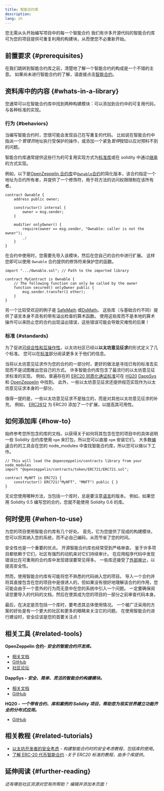 ```yaml
---
title: 智能合约库
description:
lang: zh
---
```


您无需从头开始编写项目中的每一个智能合约 我们有许多开源代码的智能合约库可为您的项目提供可重复利用的构建块，从而使您不必重新开始。

## 前置要求 {#prerequisites}

在我们跳转到智能合约库之前，清楚地了解一个智能合约的构成是一个不错的主意。 如果尚未进行智能合约的了解，请直接点击[智能合约](/developers/docs/smart-contracts/anatomy/)。

## 资料库中的内容 {#whats-in-a-library}

您通常可以在智能合约库中找到两种构建模块：可以添加到合约中的可复用代码，与各种标准的实现。

### 行为 {#behaviors}

当编写智能合约时，您很可能会发现自己在写重复的代码。 比如说在智能合约中指派一个*管理员*地址执行受保护的操作，或添加一个紧急*暂停*按钮以应对预料不到的问题。

智能合约库通常提供这些行为的可复用实现方式为[标准库](https://solidity.readthedocs.io/en/v0.7.2/contracts.html#libraries)或在 solidity 中通过[继承](https://solidity.readthedocs.io/en/v0.7.2/contracts.html#inheritance)的方式实现。

例如，以下是[OpenZeppelin 合约库](https://github.com/OpenZeppelin/openzeppelin-contracts)中[`Ownable`合约](https://github.com/OpenZeppelin/openzeppelin-contracts/blob/v3.2.0/contracts/access/Ownable.sol)的简化版本，该合约指定一个地址为合约所有者，并提供了一个修饰符，用于将方法的访问权限限制在该所有者。

```solidity
contract Ownable {
    address public owner;

    constructor() internal {
        owner = msg.sender;
    }

    modifier onlyOwner() {
        require(owner == msg.sender, "Ownable: caller is not the owner");
        _;
    }
}
```

在合约中使用时，您需要先导入该模块，然后在您自己的合约中进行扩展。 这样您即可以使用 `Ownable` 合约提供的修饰符来保护您的函数。

```solidity
import ".../Ownable.sol"; // Path to the imported library

contract MyContract is Ownable {
    // The following function can only be called by the owner
    function secured() onlyOwner public {
        msg.sender.transfer(1 ether);
    }
}
```

另一个比较受欢迎的例子是 [SafeMath](https://docs.openzeppelin.com/contracts/3.x/utilities#math) 或[DsMath](https://dappsys.readthedocs.io/en/latest/ds_math.html)。 这些库（与基础合约不同）提供了语言本身不具有的带有溢出检查的算术函数。 使用这些库而不是本地的算术操作可以来防止您的合约出现溢出错误，这些错误可能会导致灾难性的后果！

### 标准 {#standards}

为了促进[可组合性和互操作性](/developers/docs/smart-contracts/composability/)，以太坊社区已经以**以太坊意见征求**的形式定义了几个标准。 您可以在[标准](/developers/docs/standards/)部分阅读更多关于他们的信息。

当将以太坊意见征求作为您的合约的一部分时，更好的做法是寻找已有的标准去实现而不是试图推出您自己的方式。 许多智能合约库包含了最流行的以太坊意见征求标准的实现。 例如，普遍存在的 [ERC20 同质化通证标准](/developers/tutorials/understand-the-erc-20-token-smart-contract/)可在 [HQ20](https://github.com/HQ20/contracts/blob/master/contracts/token/README.md) [DappSys](https://github.com/dapphub/ds-token/) 和 [OpenZeppelin](https://docs.openzeppelin.com/contracts/3.x/erc20) 中找到。 此外，一些以太坊意见征求还提供规范实现作为以太坊意见征求本身的一部分。

值得一提的是，一些以太坊意见征求不是独立的，而是对其他以太坊意见征求的补充。 例如， [ERC2612](https://eips.ethereum.org/EIPS/eip-2612) 为 ERC20 添加了一个扩展，以提高其可用性。

## 如何添加库 {#how-to}

始终参考您所包含的库的文档，以获得关于如何将其包含在您的项目中的具体说明 一些 Solidity 合约库使用 `npm` 来打包，所以您可以直接 `npm` 安装它们。 大多数[编译](/developers/docs/smart-contracts/compiling/)合约的工具会在您的 node_modules 中查找智能合约库，所以您可以做以下工作。

```solidity
// This will load the @openzeppelin/contracts library from your node_modules
import "@openzeppelin/contracts/token/ERC721/ERC721.sol";

contract MyNFT is ERC721 {
    constructor() ERC721("MyNFT", "MNFT") public { }
}
```

无论您使用哪种方法，当包括一个库时，总是要注意[语言](/developers/docs/smart-contracts/languages/)的版本。 例如，如果您用 Solidity 0.5 编写您的合约，您就不能使用 Solidity 0.6 的库。

## 何时使用 {#when-to-use}

为您的项目使用智能合约库有几个好处。 首先，它为您提供了现成的构建模块，您可以将其纳入您的系统，而不必自己编码，从而节省了您的时间。

安全性也是一个重要的优点。 开源智能合约库也经常受到严格审查。 鉴于许多项目都依赖于它们，社区有强烈的动机来对它们持续审计。 在应用程序代码中发现错误比在可重用的合约库中发现错误要常见得多。 一些库还接受了[外部审计](https://github.com/OpenZeppelin/openzeppelin-contracts/tree/master/audit)，以提高安全性。

然而，使用智能合约库有可能将您不熟悉的代码纳入您的项目。 导入一个合约并将其直接包含在您的项目中是很诱人的，但如果没有很好地理解该合约的作用，您可能会由于一个意外的行为而无意中在您的系统中引入一个问题。 一定要确保阅读您要导入的代码的文档，然后在使其成为您的项目的一部分之前审查代码本身。

最后，在决定是否包括一个库时，要考虑其总体使用情况。 一个被广泛采用的方案的好处是有一个更大的社区和更多的眼睛来关注它的问题。 在使用智能合约进行建设时，安全应该是您的首要关注点！

## 相关工具 {#related-tools}

**OpenZeppelin 合约-** **_安全的智能合约开发库。_**

- [相关文档](https://docs.openzeppelin.com/contracts/)
- [GitHub](https://github.com/OpenZeppelin/openzeppelin-contracts)
- [社区论坛](https://forum.openzeppelin.com/c/general/16)

**DappSys -** **_安全、简单、灵活的智能合约构建模块。_**

- [相关文档](https://dappsys.readthedocs.io/)
- [GitHub](https://github.com/dapphub/dappsys)

**HQ20 -** **_一个带有合约、库和案例的 Solidity 项目，帮助您为现实世界建立功能齐全的分布式应用。_**

- [GitHub](https://github.com/HQ20/contracts)

## 相关教程 {#related-tutorials}

- [以太坊开发者的安全考虑](/developers/docs/smart-contracts/security/) _- 构建智能合约时的安全考虑教程，包括库的使用_。
- [了解 ERC-20 代币智能合约](/developers/tutorials/understand-the-erc-20-token-smart-contract/) _-关于 ERC20 标准的教程，由多个库提供。_

## 延伸阅读 {#further-reading}

_还有哪些社区资源对您有所帮助？ 编辑并添加本页面！_
